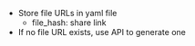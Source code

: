 - Store file URLs in yaml file
  - file_hash: share link
- If no file URL exists, use API to generate one

